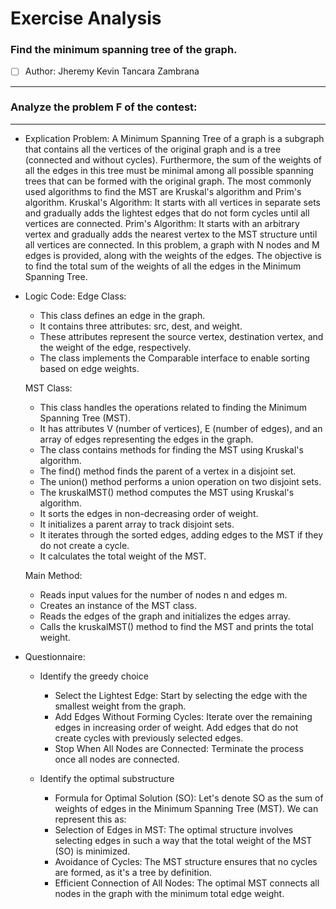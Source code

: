 # Exercise Analysis
### Find the minimum spanning tree of the graph.
- [ ] Author: Jheremy Kevin Tancara Zambrana
_ _ _
### Analyze the problem F of the contest:
***
- Explication Problem:
  A Minimum Spanning Tree of a graph is a subgraph that contains all the vertices of the original graph and is a tree (connected and without cycles). Furthermore, the sum of the weights of all the edges in this tree must be minimal among all possible spanning trees that can be formed with the original graph.
  The most commonly used algorithms to find the MST are Kruskal's algorithm and Prim's algorithm.
  Kruskal's Algorithm: It starts with all vertices in separate sets and gradually adds the lightest edges that do not form cycles until all vertices are connected.
  Prim's Algorithm: It starts with an arbitrary vertex and gradually adds the nearest vertex to the MST structure until all vertices are connected.
  In this problem, a graph with N nodes and M edges is provided, along with the weights of the edges. The objective is to find the total sum of the weights of all the edges in the Minimum Spanning Tree.

- Logic Code:
  Edge Class:
    * This class defines an edge in the graph.
    * It contains three attributes: src, dest, and weight.
    * These attributes represent the source vertex, destination vertex, and the weight of the edge, respectively.
    * The class implements the Comparable interface to enable sorting based on edge weights.
  
  MST Class:
    * This class handles the operations related to finding the Minimum Spanning Tree (MST).
    * It has attributes V (number of vertices), E (number of edges), and an array of edges representing the edges in the graph.
    * The class contains methods for finding the MST using Kruskal's algorithm.
    * The find() method finds the parent of a vertex in a disjoint set.
    * The union() method performs a union operation on two disjoint sets.
    * The kruskalMST() method computes the MST using Kruskal's algorithm.
    * It sorts the edges in non-decreasing order of weight.
    * It initializes a parent array to track disjoint sets.
    * It iterates through the sorted edges, adding edges to the MST if they do not create a cycle.
    * It calculates the total weight of the MST.
  
  Main Method:
    * Reads input values for the number of nodes n and edges m.
    * Creates an instance of the MST class.
    * Reads the edges of the graph and initializes the edges array.
    * Calls the kruskalMST() method to find the MST and prints the total weight.

- Questionnaire:

    * Identify the greedy choice
      - Select the Lightest Edge: Start by selecting the edge with the smallest weight from the graph.
      - Add Edges Without Forming Cycles: Iterate over the remaining edges in increasing order of weight. Add edges that do not create cycles with previously selected edges.
      - Stop When All Nodes are Connected: Terminate the process once all nodes are connected.

    * Identify the optimal substructure
      - Formula for Optimal Solution (SO): Let's denote SO as the sum of weights of edges in the Minimum Spanning Tree (MST). We can represent this as:
      - Selection of Edges in MST: The optimal structure involves selecting edges in such a way that the total weight of the MST (SO) is minimized.
      - Avoidance of Cycles: The MST structure ensures that no cycles are formed, as it's a tree by definition.
      - Efficient Connection of All Nodes: The optimal MST connects all nodes in the graph with the minimum total edge weight.




